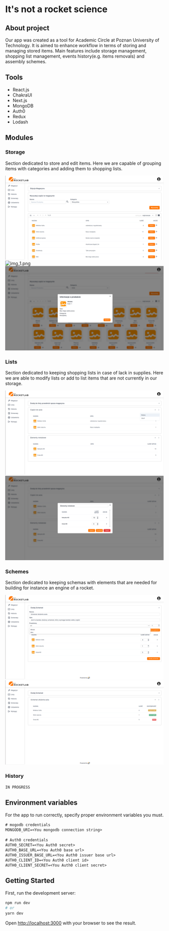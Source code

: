 # It's not a rocket science

## About project
Our app was created as a tool for Academic Circle at Poznan University of Technology. It is aimed to enhance
workflow in terms of storing and managing stored items. Main features include storage management, shopping list 
management, events history(e.g. items removals) and assembly schemes.

## Tools
- React.js
- ChakraUI
- Next.js
- MongoDB
- Auth0
- Redux
- Lodash

## Modules
### Storage
Section dedicated to store and edit items. Here we are capable of grouping items with categories and adding them to 
shopping lists.

![img.png](assets/img.png)
![img_1.png](.next/img_1.png)
![img.png](img.png)

### Lists
Section dedicated to keeping shopping lists in case of lack in supplies. Here we are able to modify lists or add to
list items that are not currently in our storage.

![img_2.png](assets/img_2.png)
![img_3.png](assets/img_3.png)

### Schemes
Section dedicated to keeping schemas with elements that are needed for building for instance an engine of a rocket.

![img_6.png](assets/img_6.png)
![img_7.png](assets/img_7.png)
### History
```IN PROGRESS```

## Environment variables

For the app to run correctly, specify proper environment variables you must. 
```dotenv
# mogodb credentials
MONGODB_URI=<You mongodb connection string>

# Auth0 credentials
AUTH0_SECRET=<You Auth0 secret>
AUTH0_BASE_URL=<You Auth0 base url>
AUTH0_ISSUER_BASE_URL=<You Auth0 issuer base url>
AUTH0_CLIENT_ID=<You Auth0 client id>
AUTH0_CLIENT_SECRET=<You Auth0 client secret>
```

## Getting Started

First, run the development server:

```bash
npm run dev
# or
yarn dev
```

Open [http://localhost:3000](http://localhost:3000) with your browser to see the result.

